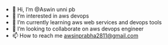 - 👋 Hi, I’m @Aswin unni pb
- 👀 I’m interested in aws devops
- 🌱 I’m currently learning aws web services and devops tools
- 💞️ I’m looking to collaborate on aws devops engineer
- 📫 How to reach me awsinprabha2811@gmail.com

<!---
Aswin2811/Aswin2811 is a ✨ special ✨ repository because its `README.md` (this file) appears on your GitHub profile.
You can click the Preview link to take a look at your changes.
--->
